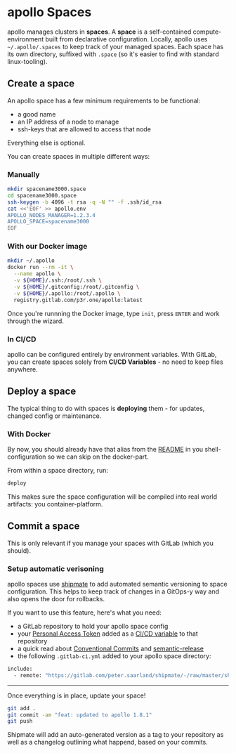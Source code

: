 # apollo Spaces

apollo manages clusters in **spaces**. A **space** is a self-contained compute-environment built from declarative configuration. Locally, apollo uses `~/.apollo/.spaces` to keep track of your managed spaces. Each space has its own directory, suffixed with `.space` (so it's easier to find with standard linux-tooling).

## Create a space

An apollo space has a few minimum requirements to be functional:

- a good name
- an IP address of a node to manage
- ssh-keys that are allowed to access that node

Everything else is optional.

You can create spaces in multiple different ways:

### Manually

```bash
mkdir spacename3000.space
cd spacename3000.space
ssh-keygen -b 4096 -t rsa -q -N "" -f .ssh/id_rsa
cat <<'EOF' >> apollo.env
APOLLO_NODES_MANAGER=1.2.3.4
APOLLO_SPACE=spacename3000
EOF
```

### With our Docker image

```bash
mkdir ~/.apollo
docker run --rm -it \
  --name apollo \
  -v ${HOME}/.ssh:/root/.ssh \
  -v ${HOME}/.gitconfig:/root/.gitconfig \
  -v ${HOME}/.apollo:/root/.apollo \
  registry.gitlab.com/p3r.one/apollo:latest
```

Once you're runnning the Docker image, type `init`, press `ENTER` and work through the wizard.

### In CI/CD

apollo can be configured entirely by environment variables. With GitLab, you can create spaces solely from **CI/CD Variables** - no need to keep files anywhere.

## Deploy a space

The typical thing to do with spaces is **deploying** them - for updates, changed config or maintenance.

### With Docker

By now, you should already have that alias from the [README](../README.md) in you shell-configuration so we can skip on the docker-part.

From within a space directory, run:

```bash
deploy
```

This makes sure the space configuration will be compiled into real world artifacts: you container-platform.

## Commit a space

This is only relevant if you manage your spaces with GitLab (which you should).

### Setup automatic verisoning

apollo spaces use [shipmate](https://gitlab.com/peter.saarland/shipmate) to add automated semantic versioning to space configuration. This helps to keep track of changes in a GitOps-y way and also opens the door for rollbacks.

If you want to use this feature, here's what you need:

- a GitLab repository to hold your apollo space config
- your [Personal Access Token](https://docs.gitlab.com/ee/user/profile/personal_access_tokens.html) added as a [CI/CD variable](https://docs.gitlab.com/ee/security/cicd_environment_variables.html) to that repository
- a quick read about [Conventional Commits](https://www.conventionalcommits.org/en/v1.0.0/) and [semantic-release](https://github.com/semantic-release/semantic-release#how-does-it-work)
- the following `.gitlab-ci.yml` added to your apollo space directory:

```bash
include:
  - remote: "https://gitlab.com/peter.saarland/shipmate/-/raw/master/shipmate.gitlab-ci.yml"
```

----

Once everything is in place, update your space!

```bash
git add .
git commit -am "feat: updated to apollo 1.8.1"
git push
```

Shipmate will add an auto-generated version as a tag to your repository as well as a changelog outlining what happend, based on your commits.
